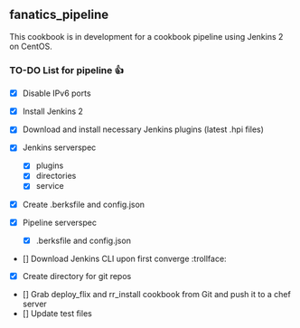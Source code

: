 ## fanatics_pipeline

This cookbook is in development for a cookbook pipeline using Jenkins 2 on CentOS.

### TO-DO List for pipeline  :thumbsup:

- [x] Disable IPv6 ports
- [x] Install Jenkins 2
- [x] Download and install necessary Jenkins plugins (latest .hpi files)

- [x] Jenkins serverspec
	- [x] plugins
	- [x] directories
	- [x] service

- [x] Create .berksfile and config.json
- [x] Pipeline serverspec
	- [x] .berksfile and config.json

- [] Download Jenkins CLI upon first converge :trollface:
- [x] Create directory for git repos

- [] Grab deploy_flix and rr_install cookbook from Git and push it to a chef server
- [] Update test files
